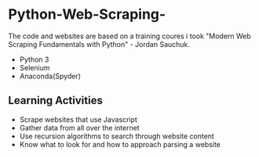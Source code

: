 # Python-Web-Scraping-
The code and websites are based on a training coures i took "Modern Web Scraping Fundamentals with Python" - Jordan Sauchuk.
- Python 3
- Selenium
- Anaconda(Spyder)

## Learning Activities

- Scrape websites that use Javascript
- Gather data from all over the internet
- Use recursion algorithms to search through website content
- Know what to look for and how to approach parsing a website
